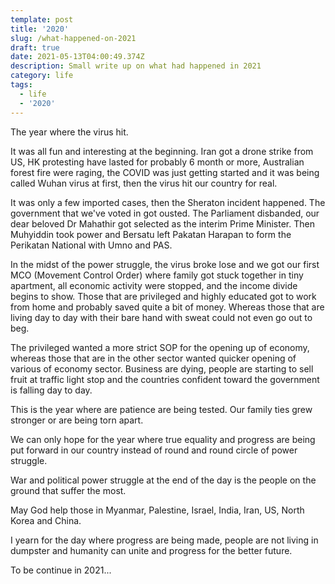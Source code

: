 ```yaml
---
template: post
title: '2020'
slug: /what-happened-on-2021
draft: true
date: 2021-05-13T04:00:49.374Z
description: Small write up on what had happened in 2021
category: life
tags:
  - life
  - '2020'
---
```

The year where the virus hit.

It was all fun and interesting at the beginning. Iran got a drone strike from US, HK protesting have lasted for probably 6 month or more, Australian forest fire were raging, the COVID was just getting started and it was being called Wuhan virus at first, then the virus hit our country for real. 

It was only a few imported cases, then the Sheraton incident happened. The government that we've voted in got ousted. The Parliament disbanded, our dear beloved Dr Mahathir got selected as the interim Prime Minister. Then Muhyiddin took power and Bersatu left Pakatan Harapan to form the Perikatan National with Umno and PAS.

In the midst of the power struggle, the virus broke lose and we got our first MCO (Movement Control Order) where family got stuck together in tiny apartment, all economic activity were stopped, and the income divide begins to show. Those that are privileged and highly educated got to work from home and probably saved quite a bit of money. Whereas those that are living day to day with their bare hand with sweat could not even go out to beg. 

 The privileged wanted a more strict SOP for the opening up of economy, whereas those that are in the other sector wanted quicker opening of various of economy sector. Business are dying, people are starting to sell fruit at traffic light stop and the countries confident toward the government is falling day to day. 

This is the year where are patience are being tested. Our family ties grew stronger or are being torn apart.   

We can only hope for the year where true equality and progress are being put forward in our country instead of round and round circle of power struggle. 

War and political power struggle at the end of the day is the people on the ground that suffer the most. 

May God help those in Myanmar, Palestine, Israel, India, Iran, US, North Korea and China. 

I yearn for the day where progress are being made, people are not living in dumpster and humanity can unite and progress for the better future.

To be continue in 2021...
